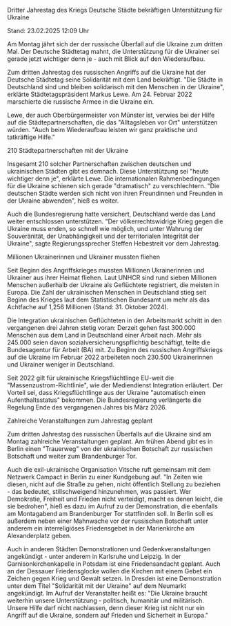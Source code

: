 
Dritter Jahrestag des Kriegs
Deutsche Städte bekräftigen Unterstützung für Ukraine


Stand: 23.02.2025 12:09 Uhr


Am Montag jährt sich der der russische Überfall auf die Ukraine zum dritten Mal. Der Deutsche Städtetag mahnt, die Unterstützung für die Ukrainer sei gerade jetzt wichtiger denn je - auch mit Blick auf den Wiederaufbau.



Zum dritten Jahrestag des russischen Angriffs auf die Ukraine hat der Deutsche Städtetag seine Solidarität mit dem Land bekräftigt. "Die Städte in Deutschland sind und bleiben solidarisch mit den Menschen in der Ukraine", erklärte Städtetagspräsident Markus Lewe. Am 24. Februar 2022 marschierte die russische Armee in die Ukraine ein.


Lewe, der auch Oberbürgermeister von Münster ist, verwies bei der Hilfe auf die Städtepartnerschaften, die das "Alltagsleben vor Ort" unterstützen würden. "Auch beim Wiederaufbau leisten wir ganz praktische und tatkräftige Hilfe."

210 Städtepartnerschaften mit der Ukraine


Insgesamt 210 solcher Partnerschaften zwischen deutschen und ukrainischen Städten gibt es demnach. Diese Unterstützung sei "heute wichtiger denn je", erklärte Lewe. Die internationalen Rahmenbedingungen für die Ukraine schienen sich gerade "dramatisch" zu verschlechtern. "Die deutschen Städte werden sich nicht von ihren Freundinnen und Freunden in der Ukraine abwenden", hieß es weiter.


Auch die Bundesregierung hatte versichert, Deutschland werde das Land weiter entschlossen unterstützen. "Der völkerrechtswidrige Krieg gegen die Ukraine muss enden, so schnell wie möglich, und unter Wahrung der Souveränität, der Unabhängigkeit und der territorialen Integrität der Ukraine", sagte Regierungssprecher Steffen Hebestreit vor dem Jahrestag.

Millionen Ukrainerinnen und Ukrainer mussten fliehen


Seit Beginn des Angriffskrieges mussten Millionen Ukrainerinnen und Ukrainer aus ihrer Heimat fliehen. Laut UNHCR sind rund sieben Millionen Menschen außerhalb der Ukraine als Geflüchtete registriert, die meisten in Europa. Die Zahl der ukrainischen Menschen in Deutschland stieg seit Beginn des Krieges laut dem Statistischen Bundesamt um mehr als das Achtfache auf 1,256 Millionen (Stand: 31. Oktober 2024).


Die Integration ukrainischen Geflüchteten in den Arbeitsmarkt schritt in den vergangenen drei Jahren stetig voran: Derzeit gehen fast 300.000 Menschen aus dem Land in Deutschland einer Arbeit nach. Mehr als 245.000 seien davon sozialversicherungspflichtig beschäftigt, teilte die Bundesagentur für Arbeit (BA) mit. Zu Beginn des russischen Angriffskriegs auf die Ukraine im Februar 2022 arbeiteten noch 230.500 Ukrainerinnen und Ukrainer weniger in Deutschland.


Seit 2022 gilt für ukrainische Kriegsflüchtlinge EU-weit die "Massenzustrom-Richtlinie", wie der Mediendienst Integration erläutert. Der Vorteil sei, dass Kriegsflüchtlinge aus der Ukraine "automatisch einen Aufenthaltsstatus" bekommen. Die Bundesregierung verlängerte die Regelung Ende des vergangenen Jahres bis März 2026.

Zahlreiche Veranstaltungen zum Jahrestag geplant


Zum dritten Jahrestag des russischen Überfalls auf die Ukraine sind am Montag zahlreiche Veranstaltungen geplant. Am frühen Abend gibt es in Berlin einen "Trauerweg" von der ukrainischen Botschaft zur russischen Botschaft und weiter zum Brandenburger Tor.


Auch die exil-ukrainische Organisation Vitsche ruft gemeinsam mit dem Netzwerk Campact in Berlin zu einer Kundgebung auf. "In Zeiten wie diesen, nicht auf die Straße zu gehen, nicht öffentlich Stellung zu beziehen - das bedeutet, stillschweigend hinzunehmen, was passiert. Wer Demokratie, Freiheit und Frieden nicht verteidigt, macht es denen leicht, die sie bedrohen", hieß es dazu im Aufruf zu der Demonstration, die ebenfalls am Montagabend am Brandenburger Tor stattfinden soll. In Berlin soll es außerdem neben einer Mahnwache vor der russischen Botschaft unter anderem ein interreligiöses Friedensgebet in der Marienkirche am Alexanderplatz geben.


Auch in anderen Städten Demonstrationen und Gedenkveranstaltungen angekündigt - unter anderem in Karlsruhe und Leipzig. In der Garnisonkirchenkapelle in Potsdam ist eine Friedensandacht geplant. Auch an der Dessauer Friedensglocke wollen die Kirchen mit einem Gebet ein Zeichen gegen Krieg und Gewalt setzen. In Dresden ist eine Demonstration unter dem Titel "Solidarität mit der Ukraine" auf dem Neumarkt angekündigt. Im Aufruf der Veranstalter heißt es: "Die Ukraine braucht weiterhin unsere Unterstützung - politisch, humanitär und militärisch. Unsere Hilfe darf nicht nachlassen, denn dieser Krieg ist nicht nur ein Angriff auf die Ukraine, sondern auf Frieden und Sicherheit in Europa."

